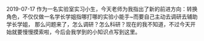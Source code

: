 2019-07-17
作为一名实验室实习小生，今天老师为我指出了新的前进方向：转换角色，不仅仅做一名学长学姐指哪打哪的实验小能手~而要自己主动去调研去辅助学长学姐，
那么问题来了，怎么调研？怎么科研？现在的我不知道，不过今天开始就要慢慢摸索啦，今后会我学到的小知识点写到这里。
